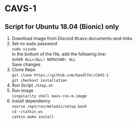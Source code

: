 # CAVS-1
## Script for Ubuntu 18.04 (Bionic) only
1. Download image from Discord #cavs-documents-and-links
2. Set no sudo password \
`sudo visudo` \
In the bottom of the file, add the following line: \
`$USER ALL=(ALL) NOPASSWD: ALL` \
Save changes
3. Clone Repo \
   `git clone https://github.com/Gandlfer/CAVS-1` \
   `git checkout installation`
4. Run Script`./Step.sh`
5. Run image\
   `singularity shell mavs-ros-m.image`
7. Install dependency\
   `source /opt/ros/melodic/setup.bash`\
   `cd ~/catkin_ws`\
   `catkin_make install`
